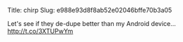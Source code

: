 Title: chirp
Slug: e988e93d8f8ab52e02046bffe70b3a05

Let's see if they de-dupe better than my Android device... <a href="http://t.co/3XTUPwYm">http://t.co/3XTUPwYm</a>
